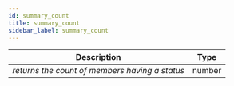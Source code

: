 ```yaml
---
id: summary_count
title: summary_count
sidebar_label: summary_count
---
```


|                  Description                   |  Type  |
| :--------------------------------------------: | :----: |
| _returns the count of members having a status_ | number |
